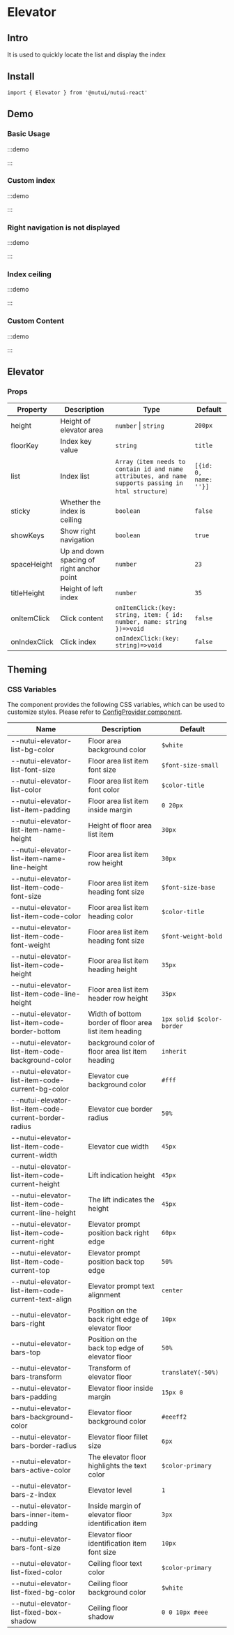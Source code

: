 # Elevator

## Intro

It is used to quickly locate the list and display the index

## Install

```tsx
import { Elevator } from '@nutui/nutui-react'
```

## Demo

### Basic Usage

:::demo

<CodeBlock src='h5/demo1.tsx'></CodeBlock>

:::

### Custom index

:::demo

<CodeBlock src='h5/demo2.tsx'></CodeBlock>

:::

### Right navigation is not displayed

:::demo

<CodeBlock src='h5/demo3.tsx'></CodeBlock>

:::

### Index ceiling

:::demo

<CodeBlock src='h5/demo4.tsx'></CodeBlock>

:::

### Custom Content

:::demo

<CodeBlock src='h5/demo5.tsx'></CodeBlock>

:::

## Elevator

### Props

| Property | Description | Type | Default |
| --- | --- | --- | --- |
| height | Height of elevator area | `number` \| `string` | `200px` |
| floorKey | Index key value | `string` | `title` |
| list | Index list | `Array（item needs to contain id and name attributes, and name supports passing in html structure）` | `[{id: 0, name: ''}]` |
| sticky | Whether the index is ceiling | `boolean` | `false` |
| showKeys | Show right navigation | `boolean` | `true` |
| spaceHeight | Up and down spacing of right anchor point | `number` | `23` |
| titleHeight | Height of left index | `number` | `35` |
| onItemClick | Click content | `onItemClick:(key: string, item: { id: number, name: string })=>void` | `false` |
| onIndexClick | Click index | `onIndexClick:(key: string)=>void` | `false` |

## Theming

### CSS Variables

The component provides the following CSS variables, which can be used to customize styles. Please refer to [ConfigProvider component](#/en-US/component/configprovider).

| Name | Description | Default | 
| --- | --- | --- | 
| \--nutui-elevator-list-bg-color | Floor area background color | `$white` | 
| \--nutui-elevator-list-font-size | Floor area list item font size | `$font-size-small` | 
| \--nutui-elevator-list-color | Floor area list item font color | `$color-title` | 
| \--nutui-elevator-list-item-padding | Floor area list item inside margin | `0 20px` | 
| \--nutui-elevator-list-item-name-height | Height of floor area list item | `30px` | 
| \--nutui-elevator-list-item-name-line-height | Floor area list item row height | `30px` | 
| \--nutui-elevator-list-item-code-font-size | Floor area list item heading font size | `$font-size-base` | 
| \--nutui-elevator-list-item-code-color | Floor area list item heading color | `$color-title` |
| \--nutui-elevator-list-item-code-font-weight | Floor area list item heading font size | `$font-weight-bold` | 
| \--nutui-elevator-list-item-code-height | Floor area list item heading height | `35px` | 
| \--nutui-elevator-list-item-code-line-height | Floor area list item header row height | `35px` | 
| \--nutui-elevator-list-item-code-border-bottom | Width of bottom border of floor area list item heading | `1px solid $color-border` | 
| \--nutui-elevator-list-item-code-background-color | background color of floor area list item heading | `inherit` |
| \--nutui-elevator-list-item-code-current-bg-color | Elevator cue background color | `#fff` | 
| \--nutui-elevator-list-item-code-current-border-radius | Elevator cue border radius | `50%` |
| \--nutui-elevator-list-item-code-current-width | Elevator cue width | `45px` | 
| \--nutui-elevator-list-item-code-current-height | Lift indication height | `45px` | 
| \--nutui-elevator-list-item-code-current-line-height | The lift indicates the height | `45px` | 
| \--nutui-elevator-list-item-code-current-right | Elevator prompt position back right edge | `60px` | 
| \--nutui-elevator-list-item-code-current-top | Elevator prompt position back top edge | `50%` | 
| \--nutui-elevator-list-item-code-current-text-align | Elevator prompt text alignment | `center` | 
| \--nutui-elevator-bars-right | Position on the back right edge of elevator floor | `10px` | 
| \--nutui-elevator-bars-top | Position on the back top edge of elevator floor | `50%` |
| \--nutui-elevator-bars-transform | Transform of elevator floor | `translateY(-50%)` |
| \--nutui-elevator-bars-padding | Elevator floor inside margin | `15px 0` | 
| \--nutui-elevator-bars-background-color | Elevator floor background color | `#eeeff2` | 
| \--nutui-elevator-bars-border-radius | Elevator floor fillet size | `6px` | 
| \--nutui-elevator-bars-active-color | The elevator floor highlights the text color | `$color-primary` | 
| \--nutui-elevator-bars-z-index | Elevator level | `1` | 
| \--nutui-elevator-bars-inner-item-padding | Inside margin of elevator floor identification item | `3px` | 
| \--nutui-elevator-bars-font-size | Elevator floor identification item font size | `10px` | 
| \--nutui-elevator-list-fixed-color | Ceiling floor text color | `$color-primary` | 
| \--nutui-elevator-list-fixed-bg-color | Ceiling floor background color | `$white` | 
| \--nutui-elevator-list-fixed-box-shadow | Ceiling floor shadow | `0 0 10px #eee` |
